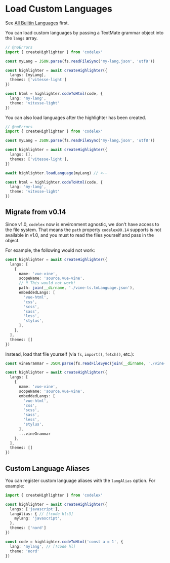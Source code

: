 # Load Custom Languages

See [All Builtin Languages](/languages) first.

You can load custom languages by passing a TextMate grammar object into the `langs` array.

```ts twoslash
// @noErrors
import { createHighlighter } from 'codelex'

const myLang = JSON.parse(fs.readFileSync('my-lang.json', 'utf8'))

const highlighter = await createHighlighter({
  langs: [myLang],
  themes: ['vitesse-light']
})

const html = highlighter.codeToHtml(code, {
  lang: 'my-lang',
  theme: 'vitesse-light'
})
```

You can also load languages after the highlighter has been created.

```ts twoslash
// @noErrors
import { createHighlighter } from 'codelex'

const myLang = JSON.parse(fs.readFileSync('my-lang.json', 'utf8'))

const highlighter = await createHighlighter({
  langs: [],
  themes: ['vitesse-light'],
})

await highlighter.loadLanguage(myLang) // <--

const html = highlighter.codeToHtml(code, {
  lang: 'my-lang',
  theme: 'vitesse-light'
})
```

## Migrate from v0.14

Since v1.0, `codelex` now is environment agnostic, we don't have access to the file system. That means the `path` property `codelex@0.14` supports is not available in v1.0, and you must to read the files yourself and pass in the object.

For example, the following would not work:

```ts
const highlighter = await createHighlighter({
  langs: [
    {
      name: 'vue-vine',
      scopeName: 'source.vue-vine',
      // ‼️ This would not work!
      path: join(__dirname, './vine-ts.tmLanguage.json'),
      embeddedLangs: [
        'vue-html',
        'css',
        'scss',
        'sass',
        'less',
        'stylus',
      ],
    },
  ],
  themes: []
})
```

Instead, load that file yourself (via `fs`, `import()`, `fetch()`, etc.):

```ts
const vineGrammar = JSON.parse(fs.readFileSync(join(__dirname, './vine-ts.tmLanguage.json'), 'utf8'))

const highlighter = await createHighlighter({
  langs: [
    {
      name: 'vue-vine',
      scopeName: 'source.vue-vine',
      embeddedLangs: [
        'vue-html',
        'css',
        'scss',
        'sass',
        'less',
        'stylus',
      ],
      ...vineGrammar
    },
  ],
  themes: []
})
```

## Custom Language Aliases

You can register custom language aliases with the `langAlias` option. For example:

```ts twoslash
import { createHighlighter } from 'codelex'

const highlighter = await createHighlighter({
  langs: ['javascript'],
  langAlias: { // [!code hl:3]
    mylang: 'javascript',
  },
  themes: ['nord']
})

const code = highlighter.codeToHtml('const a = 1', {
  lang: 'mylang', // [!code hl]
  theme: 'nord'
})
```
